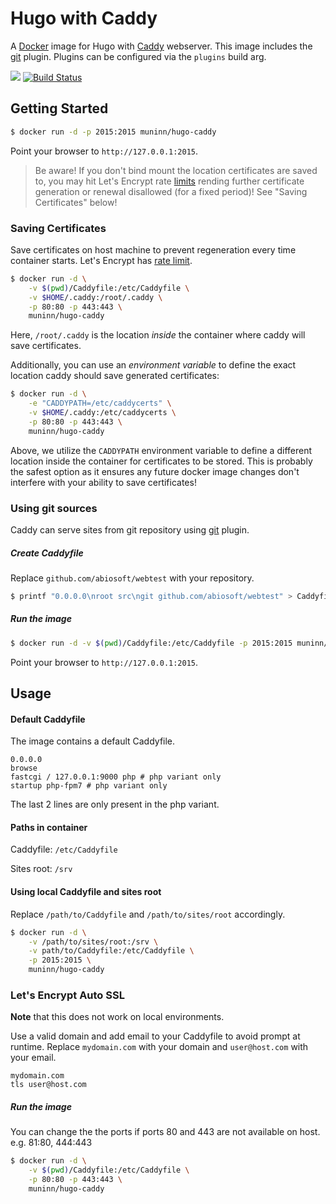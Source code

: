 # Hugo with Caddy


A [Docker](http://docker.com) image for Hugo with [Caddy](http://caddyserver.com) webserver. This image includes the [git](http://caddyserver.com/docs/git) plugin.  Plugins can be configured via the `plugins` build arg.

[![](https://images.microbadger.com/badges/image/muninn/hugo-caddy.svg)](https://microbadger.com/images/muninn/hugo-caddy "Get your own image badge on microbadger.com")
[![Build Status](https://semaphoreci.com/api/v1/muninn/docker-hugo-caddy/branches/master/shields_badge.svg)](https://semaphoreci.com/muninn/docker-hugo-caddy)

## Getting Started

```sh
$ docker run -d -p 2015:2015 muninn/hugo-caddy
```

Point your browser to `http://127.0.0.1:2015`.

> Be aware! If you don't bind mount the location certificates are saved to, you may hit Let's Encrypt rate [limits](https://letsencrypt.org/docs/rate-limits/) rending further certificate generation or renewal disallowed (for a fixed period)! See "Saving Certificates" below!

### Saving Certificates

Save certificates on host machine to prevent regeneration every time container starts.
Let's Encrypt has [rate limit](https://community.letsencrypt.org/t/rate-limits-for-lets-encrypt/6769).
```sh
$ docker run -d \
    -v $(pwd)/Caddyfile:/etc/Caddyfile \
    -v $HOME/.caddy:/root/.caddy \
    -p 80:80 -p 443:443 \
    muninn/hugo-caddy
```


Here, `/root/.caddy` is the location *inside* the container where caddy will save certificates.

Additionally, you can use an *environment variable* to define the exact location caddy should save generated certificates:

```sh
$ docker run -d \
    -e "CADDYPATH=/etc/caddycerts" \
    -v $HOME/.caddy:/etc/caddycerts \
    -p 80:80 -p 443:443 \
    muninn/hugo-caddy
```

Above, we utilize the `CADDYPATH` environment variable to define a different location inside the container for
certificates to be stored. This is probably the safest option as it ensures any future docker image changes don't interfere with your ability to save certificates!

### Using git sources

Caddy can serve sites from git repository using [git](https://caddyserver.com/docs/git) plugin.

##### Create Caddyfile

Replace `github.com/abiosoft/webtest` with your repository.

```sh
$ printf "0.0.0.0\nroot src\ngit github.com/abiosoft/webtest" > Caddyfile
```

##### Run the image

```sh
$ docker run -d -v $(pwd)/Caddyfile:/etc/Caddyfile -p 2015:2015 muninn/hugo-caddy
```
Point your browser to `http://127.0.0.1:2015`.

## Usage

#### Default Caddyfile

The image contains a default Caddyfile.

```
0.0.0.0
browse
fastcgi / 127.0.0.1:9000 php # php variant only
startup php-fpm7 # php variant only
```
The last 2 lines are only present in the php variant.

#### Paths in container

Caddyfile: `/etc/Caddyfile`

Sites root: `/srv`

#### Using local Caddyfile and sites root

Replace `/path/to/Caddyfile` and `/path/to/sites/root` accordingly.

```sh
$ docker run -d \
    -v /path/to/sites/root:/srv \
    -v path/to/Caddyfile:/etc/Caddyfile \
    -p 2015:2015 \
    muninn/hugo-caddy
```

### Let's Encrypt Auto SSL
**Note** that this does not work on local environments.

Use a valid domain and add email to your Caddyfile to avoid prompt at runtime.
Replace `mydomain.com` with your domain and `user@host.com` with your email.
```
mydomain.com
tls user@host.com
```

##### Run the image

You can change the the ports if ports 80 and 443 are not available on host. e.g. 81:80, 444:443

```sh
$ docker run -d \
    -v $(pwd)/Caddyfile:/etc/Caddyfile \
    -p 80:80 -p 443:443 \
    muninn/hugo-caddy
```
